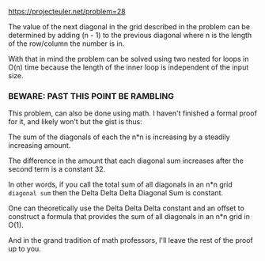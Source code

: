 https://projecteuler.net/problem=28

The value of the next diagonal in the grid described in the problem can be determined by adding (n - 1) to the previous diagonal where n is the length of the row/column the number is in.

With that in mind the problem can be solved using two nested for loops in O(n) time because the length of the inner loop is independent of the input size.

### BEWARE: PAST THIS POINT BE RAMBLING

This problem, can also be done using math. I haven't finished a formal proof for it, and likely won't but the gist is thus:

The sum of the diagonals of each the n\*n is increasing by a steadily increasing amount.

The difference in the amount that each diagonal sum increases after the second term is a constant 32.

In other words, if you call the total sum of all diagonals in an n\*n grid `diagonal sum` then the Delta Delta Delta Diagonal Sum is constant.

One can theoretically use the Delta Delta Delta constant and an offset to construct a formula that provides the sum of all diagonals in an n\*n grid in O(1).

And in the grand tradition of math professors, I'll leave the rest of the proof up to you.
